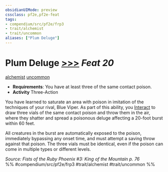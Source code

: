 ```yaml
---
obsidianUIMode: preview
cssclass: pf2e,pf2e-feat
tags:
- compendium/src/pf2e/frp3
- trait/alchemist
- trait/uncommon
aliases: ["Plum Deluge"]
---
```

# Plum Deluge  [>>>](rules/core-rulebook/chapter-9-playing-the-game.md#Actions "Three-Action") *Feat 20*  
[alchemist](rules/traits/alchemist.md)  [uncommon](rules/traits/uncommon.md)  

- **Requirements**: You have at least three of the same contact poison.
- **Activity** Three-Action

You have learned to saturate an area with poison in imitation of the techniques of your rival, Blue Viper. As part of this ability, you [Interact](rules/actions/interact.md) to draw three vials of the same contact poison and throw them in the air, where they shatter and spread a poisonous deluge affecting a 20-foot burst within 60 feet.

All creatures in the burst are automatically exposed to the poison, immediately bypassing any onset time, and must attempt a saving throw against that poison. The three vials must be identical, even if the poison can come in multiple types or different levels.

*Source: Fists of the Ruby Phoenix #3: King of the Mountain p. 76*  
%% #compendium/src/pf2e/frp3 #trait/alchemist #trait/uncommon %%